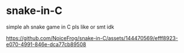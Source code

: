 # snake-in-C
simple ah snake game in C
pls like or smt idk

https://github.com/NoiceFrog/snake-in-C/assets/144470569/efff8923-e070-4991-846e-dca77cb89508

